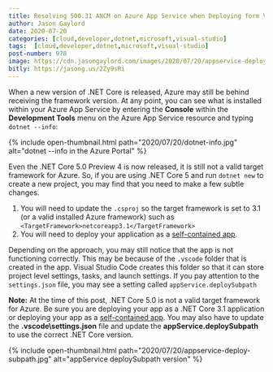 ```yaml
---
title: Resolving 500.31 ANCM on Azure App Service when Deploying form Visual Studio Code
author: Jason Gaylord
date: 2020-07-20
categories: [cloud,developer,dotnet,microsoft,visual-studio]
tags:  [cloud,developer,dotnet,microsoft,visual-studio]
post-number: 978
image: https://cdn.jasongaylord.com/images/2020/07/20/appservice-deploy-subpath.jpg
bitly: https://jasong.us/2Zy9sRi
---
```


When a new version of .NET Core is released, Azure may still be behind receiving the framework version. At any point, you can see what is installed within your Azure App Service by entering the **Console** within the **Development Tools** menu on the Azure App Service resource and typing `dotnet --info`:

{% include open-thumbnail.html path="2020/07/20/dotnet-info.jpg" alt="dotnet --info in the Azure Portal" %}

Even the .NET Core 5.0 Preview 4 is now released, it is still not a valid target framework for Azure. So, if you are using .NET Core 5 and run `dotnet new` to create a new project, you may find that you need to make a few subtle changes.

1. You will need to update the `.csproj` so the target framework is set to 3.1 (or a valid installed Azure framework) such as `<TargetFramework>netcoreapp3.1</TargetFramework>`
2. You will need to deploy your application as a [self-contained app](https://jasong.us/3eCibGr).

Depending on the approach, you may still notice that the app is not functioning correctly. This may be because of the `.vscode` folder that is created in the app. Visual Studio Code creates this folder so that it can store project level settings, tasks, and launch settings. If you pay attention to the `settings.json` file, you may see a setting called `appService.deploySubpath`

<strong>Note:</strong> At the time of this post, .NET Core 5.0 is not a valid target framework for Azure. Be sure you are deploying your app as a .NET Core 3.1 application or deploying your app as a <a href="">self-contained app</a>. You may also have to update the <strong>.vscode\settings.json</strong> file and update the <strong>appService.deploySubpath</strong> to use the correct .NET Core version.

{% include open-thumbnail.html path="2020/07/20/appservice-deploy-subpath.jpg" alt="appService deploySubpath version" %}
